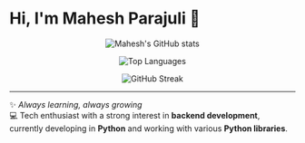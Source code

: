 # Hi, I'm Mahesh Parajuli 👋

<p align="center">
  <img alt="Mahesh's GitHub stats" src="https://github-readme-stats.vercel.app/api?username=maheshparajuli&show_icons=true&theme=dark&count_private=true&include_all_commits=true" />
</p>

<p align="center">
  <img alt="Top Languages" src="https://github-readme-stats.vercel.app/api/top-langs/?username=maheshparajuli&layout=compact&theme=dark&langs_count=8" />
</p>

<p align="center">
  <img alt="GitHub Streak" src="https://streak-stats.demolab.com?user=maheshparajuli&theme=dark" />
</p>

---

✨ *Always learning, always growing*  
💻 Tech enthusiast with a strong interest in **backend development**, currently developing in **Python** and working with various **Python libraries**.
